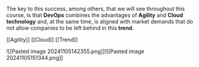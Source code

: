 The key to this success, among others, that we will see throughout this course, is that **DevOps** combines the advantages of **Agility** and **Cloud technology** and, at the same time, is aligned with market demands that do not allow companies to be left behind in this **trend**.

[[Agility]]
[[Cloud]]
[[Trend]]

![[Pasted image 20241105142355.png]]![[Pasted image 20241105151344.png]]